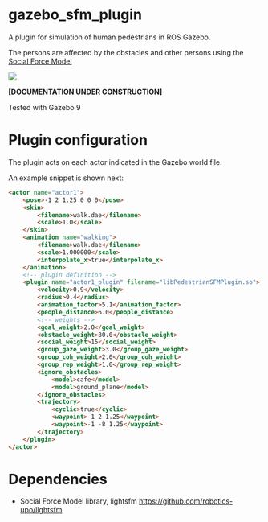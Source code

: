# gazebo_sfm_plugin
A plugin for simulation of human pedestrians in ROS Gazebo. 

The persons are affected by the obstacles and other persons using the [Social Force Model](https://github.com/robotics-upo/lightsfm)


![](https://github.com/robotics-upo/gazebo_sfm_plugin/media/images/capture2.jpg)


**[DOCUMENTATION UNDER CONSTRUCTION]**

Tested with Gazebo 9


# Plugin configuration

The plugin acts on each actor indicated in the Gazebo world file.

An example snippet is shown next:

```html
<actor name="actor1">
	<pose>-1 2 1.25 0 0 0</pose>
	<skin>
		<filename>walk.dae</filename>
		<scale>1.0</scale>
	</skin>
	<animation name="walking">
		<filename>walk.dae</filename>
		<scale>1.000000</scale>
		<interpolate_x>true</interpolate_x>
	</animation>
	<!-- plugin definition -->
	<plugin name="actor1_plugin" filename="libPedestrianSFMPlugin.so">
		<velocity>0.9</velocity>
		<radius>0.4</radius>
		<animation_factor>5.1</animation_factor>
		<people_distance>6.0</people_distance>
		<!-- weights -->
		<goal_weight>2.0</goal_weight>
		<obstacle_weight>80.0</obstacle_weight>
		<social_weight>15</social_weight>
		<group_gaze_weight>3.0</group_gaze_weight>
		<group_coh_weight>2.0</group_coh_weight>
		<group_rep_weight>1.0</group_rep_weight>
		<ignore_obstacles>
			<model>cafe</model>
			<model>ground_plane</model>
		</ignore_obstacles>
		<trajectory>
			<cyclic>true</cyclic>
			<waypoint>-1 2 1.25</waypoint>
			<waypoint>-1 -8 1.25</waypoint>
		</trajectory>
	</plugin>
</actor>
```

# Dependencies

* Social Force Model library, lightsfm https://github.com/robotics-upo/lightsfm

